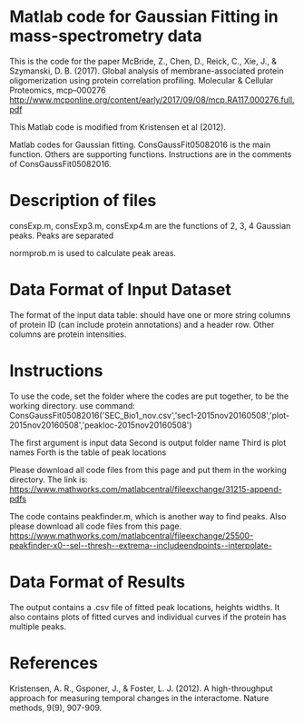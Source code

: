 # Matlab code for Gaussian Fitting in mass-spectrometry data

This is the code for the paper
McBride, Z., Chen, D., Reick, C., Xie, J., & Szymanski, D. B. (2017). Global analysis of membrane-associated protein oligomerization using protein correlation profiling. Molecular & Cellular Proteomics, mcp–000276
http://www.mcponline.org/content/early/2017/09/08/mcp.RA117.000276.full.pdf

This Matlab code is modified from Kristensen et al (2012).

Matlab codes for Gaussian fitting. ConsGaussFit05082016 is the main function. Others are supporting functions.
Instructions are in the comments of ConsGaussFit05082016.

# Description of files
consExp.m, consExp3.m, consExp4.m are the functions of 2, 3, 4 Gaussian peaks. Peaks are separated 

normprob.m is used to calculate peak areas.

# Data Format of Input Dataset
The format of the input data table: should have one or more string columns of protein ID (can include protein annotations) and a header row. Other columns are protein intensities.

# Instructions
To use the code, set the folder where the codes are put together, to be the working directory.
use command:
ConsGaussFit05082016('SEC_Bio1_nov.csv','sec1-2015nov20160508','plot-2015nov20160508','peakloc-2015nov20160508')

The first argument is input data
Second is output folder name
Third is plot names
Forth is the table of peak locations

Please download all code files from this page and put them in the working directory.
The link is:
https://www.mathworks.com/matlabcentral/fileexchange/31215-append-pdfs

The code contains peakfinder.m, which is another way to find peaks. Also please download all code files from this page.
https://www.mathworks.com/matlabcentral/fileexchange/25500-peakfinder-x0--sel--thresh--extrema--includeendpoints--interpolate-

# Data Format of Results
The output contains a .csv file of fitted peak locations, heights widths. It also contains plots of fitted curves and individual curves if the protein has multiple peaks.

# References
Kristensen, A. R., Gsponer, J., & Foster, L. J. (2012). A high-throughput approach for measuring temporal changes in the interactome. Nature methods, 9(9), 907-909.

